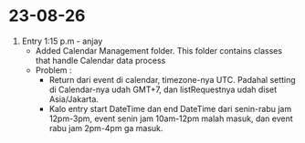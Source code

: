 # 23-08-26

1. Entry 1:15 p.m - anjay
   - Added Calendar Management folder. This folder contains classes that handle Calendar data process
   - Problem :
      - Return dari event di calendar, timezone-nya UTC. Padahal setting di Calendar-nya udah GMT+7, dan listRequestnya udah diset Asia/Jakarta.
      - Kalo entry start DateTime dan end DateTime dari senin-rabu jam 12pm-3pm, event senin jam 10am-12pm malah masuk, dan event rabu jam 2pm-4pm ga masuk.